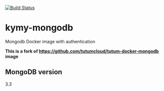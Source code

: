 [![Build Status](https://travis-ci.org/kymy86/mongodb.svg?branch=master)](https://travis-ci.org/kymy86/mongodb)
# kymy-mongodb
Mongodb Docker image with authentication

**This is a fork of https://github.com/tutumcloud/tutum-docker-mongodb image**

MongoDB version
---------------

3.3
